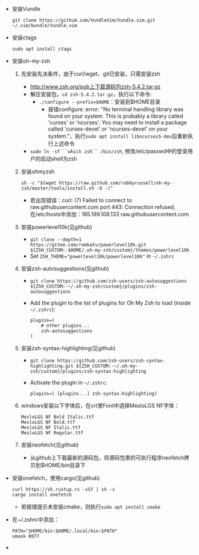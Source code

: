 - 安装Vundle

  `git clone https://github.com/VundleVim/Vundle.vim.git ~/.vim/bundle/Vundle.vim`

- 安装ctags

  `sudo apt install ctags`

- 安装oh-my-zsh

  1. 先安装先决条件，由于curl/wget、git已安装，只需安装zsh

     - http://www.zsh.org/pub上下载源码包zsh-5.4.2.tar.gz
     - 解压安装包，`cd zsh-5.4.2.tar.gz`，执行以下命令:
       - `./configure --prefix=$HOME`：安装到$HOME目录
         - 报错configure: error: "No terminal handling library was found on your system. This is probably a library called 'curses' or 'ncurses'. You may need to install a package called 'curses-devel' or 'ncurses-devel' on your system."，执行`sudo apt install libncurses5-dev`后重新执行上述命令
     - `sudo ln -sf ``which zsh`` /bin/zsh`, 修改/etc/passwd中的登录用户的启动shell为zsh

  2. 安装ohmyzsh

     `sh -c "$(wget https://raw.github.com/robbyrussell/oh-my-zsh/master/tools/install.sh -O -)"`

     - 若出现错误：curl: (7) Failed to connect to raw.githubusercontent.com port 443: Connection refused,  在/etc/hosts中添加：185.199.108.133 raw.githubusercontent.com

  3. 安装powerlevel10k(见github)

     - `git clone --depth=1 https://gitee.com/romkatv/powerlevel10k.git ${ZSH_CUSTOM:-$HOME/.oh-my-zsh/custom}/themes/powerlevel10k`
     - Set `ZSH_THEME="powerlevel10k/powerlevel10k"` in `~/.zshrc`

  4. 安装zsh-autosuggestions(见github)

     - `git clone https://github.com/zsh-users/zsh-autosuggestions ${ZSH_CUSTOM:-~/.oh-my-zsh/custom}/plugins/zsh-autosuggestions`

     - Add the plugin to the list of plugins for Oh My Zsh to load (inside `~/.zshrc`):

       ```
       plugins=( 
           # other plugins...
           zsh-autosuggestions
       )
       ```

  5. 安装zsh-syntax-highlighting(见github)

     - `git clone https://github.com/zsh-users/zsh-syntax-highlighting.git ${ZSH_CUSTOM:-~/.oh-my-zsh/custom}/plugins/zsh-syntax-highlighting`

     - Activate the plugin in `~/.zshrc`:

       ```
       plugins=( [plugins...] zsh-syntax-highlighting)
       ```

  6. windows安装以下字体后，在crt里Font中选择MesloLGS NF字体：

     ```
     MesloLGS NF Bold Italic.ttf
     MesloLGS NF Bold.ttf
     MesloLGS NF Italic.ttf
     MesloLGS NF Regular.ttf
     ```

  7. 安装neofetch(见github)

     - 从github上下载最新的源码包，将源码包里的可执行程序neofetch拷贝到$HOME/bin目录下

- 安装onefetch，使用cargo(见github)

  ```
  curl https://sh.rustup.rs -sSf | sh -s
  cargo install onefetch
  ```

  - 若报错提示未安装cmake，则执行`sudo apt install cmake`

- 在~/.zshrc中添加：

  ```
  PATH="$HOME/bin:$HOME/.local/bin:$PATH"
  umask 0077
  ```

- 